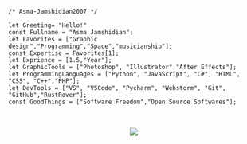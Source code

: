 
```JS
/* Asma-Jamshidian2007 */

let Greeting= "Hello!"
const Fullname = "Asma Jamshidian";
let Favorites = ["Graphic design","Programming","Space","musicianship"];
const Expertise = Favorites[1];
let Exprience = [1.5,"Year"];
let GraphicTools = ["Photoshop", "Illustrator","After Effects"];
let ProgrammingLanguages = ["Python", "JavaScript", "C#", "HTML", "CSS", "C++","PHP"];
let DevTools = ["VS", "VSCode", "Pycharm", "Webstorm", "Git", "GitHub","RustRover"];
const GoodThings = ["Software Freedom","Open Source Softwares"];

```
<br>
<div align="center">
  
![](https://quotes-github-readme.vercel.app/api?type=horizontal&theme=radical)
</div>
